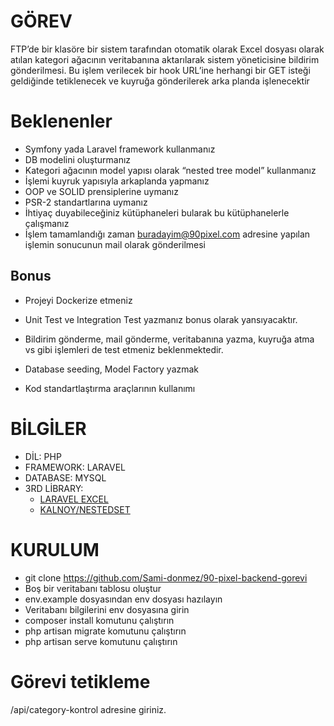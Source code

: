 # GÖREV

FTP’de bir klasöre bir sistem tarafından otomatik olarak Excel dosyası olarak atılan kategori ağacının veritabanına aktarılarak sistem yöneticisine bildirim gönderilmesi. Bu işlem verilecek bir hook URL’ine herhangi bir GET isteği geldiğinde tetiklenecek ve kuyruğa gönderilerek arka planda işlenecektir

# Beklenenler

-   Symfony yada Laravel framework kullanmanız
-   DB modelini oluşturmanız
-   Kategori ağacının model yapısı olarak  “nested tree model” kullanmanız
-   İşlemi kuyruk yapısıyla arkaplanda yapmanız
-   OOP ve SOLID prensiplerine uymanız
-   PSR-2 standartlarına uymanız
-   İhtiyaç duyabileceğiniz kütüphaneleri bularak bu kütüphanelerle çalışmanız
-   İşlem tamamlandığı zaman buradayim@90pixel.com adresine yapılan işlemin sonucunun mail olarak gönderilmesi

## Bonus

-   Projeyi Dockerize etmeniz
-   Unit Test ve Integration Test yazmanız bonus olarak yansıyacaktır.

-   Bildirim gönderme, mail gönderme, veritabanına yazma, kuyruğa atma vs gibi işlemleri de test etmeniz beklenmektedir.

-   Database seeding, Model Factory yazmak
-   Kod standartlaştırma araçlarının kullanımı
# BİLGİLER
- DİL: PHP
- FRAMEWORK: LARAVEL
- DATABASE: MYSQL
- 3RD LİBRARY:
	- [LARAVEL EXCEL](https://github.com/Maatwebsite/Laravel-Excel)
	- [KALNOY/NESTEDSET](https://packagist.org/packages/kalnoy/nestedset)

# KURULUM
-  git clone https://github.com/Sami-donmez/90-pixel-backend-gorevi
- Boş bir veritabanı tablosu oluştur
- env.example dosyasından env dosyası hazılayın
- Veritabanı bilgilerini env dosyasına girin
- composer install komutunu çalıştırın
- php artisan migrate komutunu çalıştırın
- php artisan serve komutunu çalıştırın

# Görevi tetikleme

/api/category-kontrol adresine giriniz.

